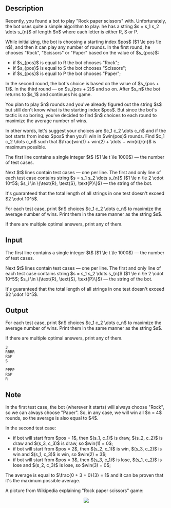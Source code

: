 ## Description

<div><p>Recently, you found a bot to play "Rock paper scissors" with. Unfortunately, the bot uses quite a simple algorithm to play: he has a string $s = s_1 s_2 \dots s_{n}$ of length $n$ where each letter is either <span class="tex-font-style-tt">R</span>, <span class="tex-font-style-tt">S</span> or <span class="tex-font-style-tt">P</span>.</p><p>While initializing, the bot is choosing a starting index $pos$ ($1 \le pos \le n$), and then it can play any number of rounds. In the first round, he chooses "Rock", "Scissors" or "Paper" based on the value of $s_{pos}$: </p><ul> <li> if $s_{pos}$ is equal to <span class="tex-font-style-tt">R</span> the bot chooses "Rock"; </li><li> if $s_{pos}$ is equal to <span class="tex-font-style-tt">S</span> the bot chooses "Scissors"; </li><li> if $s_{pos}$ is equal to <span class="tex-font-style-tt">P</span> the bot chooses "Paper"; </li></ul><p>In the second round, the bot's choice is based on the value of $s_{pos + 1}$. In the third round&nbsp;— on $s_{pos + 2}$ and so on. After $s_n$ the bot returns to $s_1$ and continues his game.</p><p>You plan to play $n$ rounds and you've already figured out the string $s$ but still don't know what is the starting index $pos$. But since the bot's tactic is so boring, you've decided to find $n$ choices to each round to maximize the average number of wins.</p><p>In other words, let's suggest your choices are $c_1 c_2 \dots c_n$ and if the bot starts from index $pos$ then you'll win in $win(pos)$ rounds. Find $c_1 c_2 \dots c_n$ such that $\frac{win(1) + win(2) + \dots + win(n)}{n}$ is maximum possible.</p></div><div class="input-specification"><p>The first line contains a single integer $t$ ($1 \le t \le 1000$)&nbsp;— the number of test cases.</p><p>Next $t$ lines contain test cases&nbsp;— one per line. The first and only line of each test case contains string $s = s_1 s_2 \dots s_{n}$ ($1 \le n \le 2 \cdot 10^5$; $s_i \in \{\text{R}, \text{S}, \text{P}\}$)&nbsp;— the string of the bot.</p><p>It's guaranteed that the total length of all strings in one test doesn't exceed $2 \cdot 10^5$.</p></div><div class="output-specification"><p>For each test case, print $n$ choices $c_1 c_2 \dots c_n$ to maximize the average number of wins. Print them in the same manner as the string $s$.</p><p>If there are multiple optimal answers, print any of them.</p></div>

## Input

<p>The first line contains a single integer $t$ ($1 \le t \le 1000$)&nbsp;— the number of test cases.</p><p>Next $t$ lines contain test cases&nbsp;— one per line. The first and only line of each test case contains string $s = s_1 s_2 \dots s_{n}$ ($1 \le n \le 2 \cdot 10^5$; $s_i \in \{\text{R}, \text{S}, \text{P}\}$)&nbsp;— the string of the bot.</p><p>It's guaranteed that the total length of all strings in one test doesn't exceed $2 \cdot 10^5$.</p>

## Output

<p>For each test case, print $n$ choices $c_1 c_2 \dots c_n$ to maximize the average number of wins. Print them in the same manner as the string $s$.</p><p>If there are multiple optimal answers, print any of them.</p>





```input1
3
RRRR
RSP
S
```




```output1
PPPP
RSP
R
```



## Note

<p>In the first test case, the bot (wherever it starts) will always choose "Rock", so we can always choose "Paper". So, in any case, we will win all $n = 4$ rounds, so the average is also equal to $4$.</p><p>In the second test case: </p><ul> <li> if bot will start from $pos = 1$, then $(s_1, c_1)$ is draw, $(s_2, c_2)$ is draw and $(s_3, c_3)$ is draw, so $win(1) = 0$; </li><li> if bot will start from $pos = 2$, then $(s_2, c_1)$ is win, $(s_3, c_2)$ is win and $(s_1, c_3)$ is win, so $win(2) = 3$; </li><li> if bot will start from $pos = 3$, then $(s_3, c_1)$ is lose, $(s_1, c_2)$ is lose and $(s_2, c_3)$ is lose, so $win(3) = 0$; </li></ul> The average is equal to $\frac{0 + 3 + 0}{3} = 1$ and it can be proven that it's the maximum possible average.<p>A picture from Wikipedia explaining "Rock paper scissors" game: </p><center> <img class="tex-graphics" src="file://e0F6Kh5r.png" style="max-width: 100.0%;max-height: 100.0%;"> </center>
